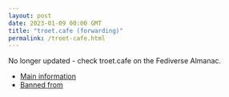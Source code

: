```yaml
---
layout: post
date: 2023-01-09 00:00 GMT
title: "troet.cafe (forwarding)"
permalink: /troet-cafe.html
---
```


No longer updated - check troet.cafe on the Fediverse Almanac.

* [Main information](https://www.fediversealmanac.com/api/v1/instances/troet.cafe)
* [Banned from](https://www.fediversealmanac.com/api/v1/instances/troet.cafe/banned_from)

